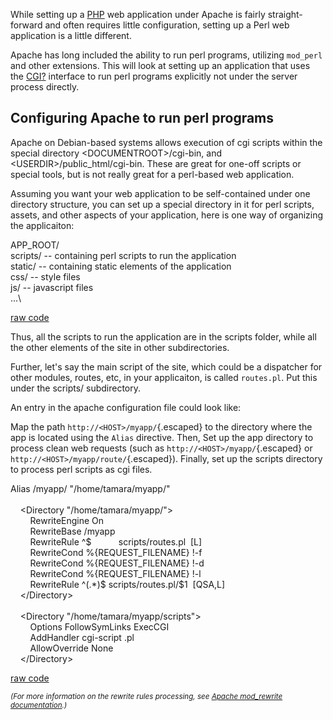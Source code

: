 <div id="wikitext">

<div style="display: none;">

Summary:How to set up a perl web application under Debian-based distros
Parent:(Technology.)Perl <span
class="wikiword">[IncludeMe](http://wiki.tamouse.org?n=Technology.IncludeMe?action=edit)[?](http://wiki.tamouse.org?n=Technology.IncludeMe?action=edit)</span>:[Perl](http://wiki.tamouse.org?n=Technology.Perl?action=print)
Categories:[HowTos](http://wiki.tamouse.org?n=Category.HowTos) Tags:
perl, web application, web development, environments

</div>

<span id="excerpt"></span> While setting up a
[PHP](http://wiki.tamouse.org?n=Technology.PHP?action=print) web
application under Apache is fairly straight-forward and often requires
little configuration, setting up a Perl web application is a little
different. <span id="excerptend"></span>

Apache has long included the ability to run perl programs, utilizing
`mod_perl` and other extensions. This will look at setting up an
application that uses the
[CGI](http://wiki.tamouse.org?n=Technology.CGI?action=edit)[?](http://wiki.tamouse.org?n=Technology.CGI?action=edit)
interface to run perl programs explicitly not under the server process
directly.

<div class="vspace">

</div>

Configuring Apache to run perl programs
---------------------------------------

Apache on Debian-based systems allows execution of cgi scripts within
the special directory \<DOCUMENTROOT\>/cgi-bin, and
\<USERDIR\>/public\_html/cgi-bin. These are great for one-off scripts or
special tools, but is not really great for a perl-based web application.

Assuming you want your web application to be self-contained under one
directory structure, you can set up a special directory in it for perl
scripts, assets, and other aspects of your application, here is one way
of organizing the applicaiton:

<div class="vspace">

</div>

<div id="sourceblock1" class="sourceblock">

<div class="sourceblocktext">

<div>

APP\_ROOT/\
 scripts/ -- containing perl scripts to run the application\
 static/ -- containing static elements of the application\
 css/ -- style files\
 js/ -- javascript files\
 ...\

</div>

</div>

<div class="sourceblocklink">

[raw
code](http://wiki.tamouse.org?n=Technology.PerlWebApplicationSetup?action=sourceblock&num=1)

</div>

</div>

Thus, all the scripts to run the application are in the scripts folder,
while all the other elements of the site in other subdirectories.

Further, let's say the main script of the site, which could be a
dispatcher for other modules, routes, etc, in your applicaiton, is
called `routes.pl`. Put this under the scripts/ subdirectory.

An entry in the apache configuration file could look like:

Map the path `http://<HOST>/myapp/`{.escaped} to the directory where the
app is located using the `Alias` directive. Then, Set up the app
directory to process clean web requests (such as
`http://<HOST>/myapp/`{.escaped} or
`http://<HOST>/myapp/route/`{.escaped}). Finally, set up the scripts
directory to process perl scripts as cgi files.

<div class="vspace">

</div>

<div id="sourceblock2" class="sourceblock">

<div class="sourceblocktext">

<div class="apache">

<span class="kw1">Alias</span> /myapp/ <span
class="st0">"/home/tamara/myapp/"</span>\
\
     \<<span class="kw3">Directory</span> <span
class="st0">"/home/tamara/myapp/"</span>\>\
         <span class="kw1">RewriteEngine</span> <span
class="kw2">On</span>\
         <span class="kw1">RewriteBase</span> /myapp\
         <span class="kw1">RewriteRule</span> \^\$          
scripts/routes.pl  [L]\
         <span class="kw1">RewriteCond</span> %{REQUEST\_FILENAME} !-f\
         <span class="kw1">RewriteCond</span> %{REQUEST\_FILENAME} !-d\
         <span class="kw1">RewriteCond</span> %{REQUEST\_FILENAME} !-l\
         <span class="kw1">RewriteRule</span> \^(.\*)\$
scripts/routes.pl/\$1  [QSA,L]\
     \</<span class="kw3">Directory</span>\>\
\
     \<<span class="kw3">Directory</span> <span
class="st0">"/home/tamara/myapp/scripts"</span>\>\
         <span class="kw1">Options</span> <span
class="kw2">FollowSymLinks</span> ExecCGI\
         <span class="kw1">AddHandler</span> cgi-<span
class="kw1">script</span> .pl\
         <span class="kw1">AllowOverride</span> <span
class="kw2">None</span>\
     \</<span class="kw3">Directory</span>\>

</div>

</div>

<div class="sourceblocklink">

[raw
code](http://wiki.tamouse.org?n=Technology.PerlWebApplicationSetup?action=sourceblock&num=2)

</div>

</div>

*<span style="font-size:83%">(For more information on the rewrite rules
processing, see [Apache mod\_rewrite
documentation](http://httpd.apache.org/docs/2.2/mod/mod_rewrite.html).)</span>*

<div class="vspace">

</div>

</div>

